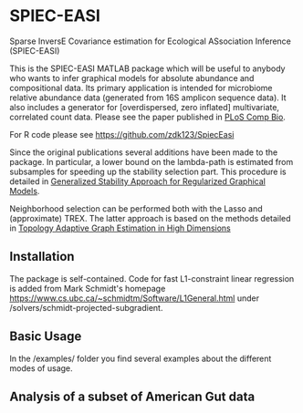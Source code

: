 <!-- README.md is generated from README.Rmd. Please edit that file -->


SPIEC-EASI
=========

Sparse InversE Covariance estimation for Ecological ASsociation Inference (SPIEC-EASI)

This is the SPIEC-EASI MATLAB package which will be useful to anybody who wants to infer graphical models for absolute abundance and compositional data. Its primary application is intended for microbiome relative abundance data (generated from 16S amplicon sequence data). It also includes a generator for [overdispersed, zero inflated] multivariate, correlated count data. Please see the paper published in [PLoS Comp Bio](http://journals.plos.org/ploscompbiol/article?id=10.1371/journal.pcbi.1004226). 

For R code please see https://github.com/zdk123/SpiecEasi

Since the original publications several additions have been made to the package. In particular, a lower bound on the lambda-path is estimated from subsamples for speeding up the stability selection part. This procedure is detailed in
[Generalized Stability Approach for Regularized Graphical Models](https://arxiv.org/abs/1605.07072).

Neighborhood selection can be performed both with the Lasso and (approximate) TREX. The latter approach is based on the methods detailed in 
[Topology Adaptive Graph Estimation in High Dimensions](https://arxiv.org/pdf/1410.7279.pdf)

## Installation ##

The package is self-contained. Code for fast L1-constraint linear regression is added from Mark Schmidt's homepage 
https://www.cs.ubc.ca/~schmidtm/Software/L1General.html under /solvers/schmidt-projected-subgradient. 

## Basic Usage ##

In the /examples/ folder you find several examples about the different modes of usage. 

## Analysis of a subset of American Gut data ##


